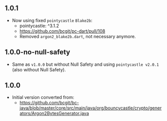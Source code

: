 ## 1.0.1

- Now using fixed `pointycastle` `Blake2b`:
  - pointycastle: ^3.1.2
  - https://github.com/bcgit/pc-dart/pull/108
  - Removed `argon2_blake2b.dart`, not necessary anymore.

## 1.0.0-no-null-safety

- Same as `v1.0.0` but without Null Safety and using `pointycastle v2.0.1` (also without Null Safety).

## 1.0.0

- Initial version converted from:
  - https://github.com/bcgit/bc-java/blob/master/core/src/main/java/org/bouncycastle/crypto/generators/Argon2BytesGenerator.java

